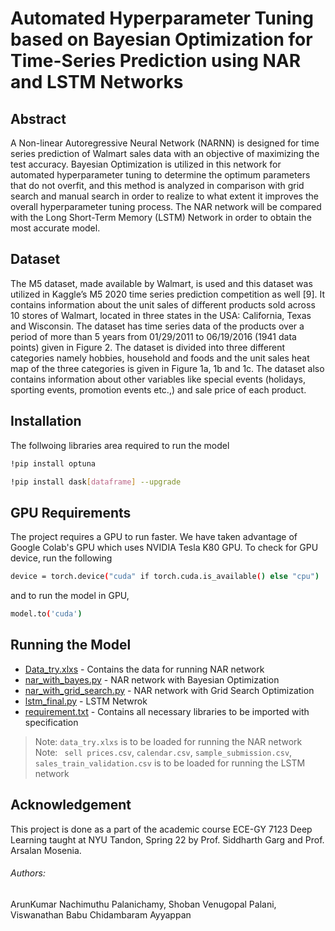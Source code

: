 # Automated Hyperparameter Tuning based on Bayesian Optimization for Time-Series Prediction using NAR and LSTM Networks

## Abstract
A Non-linear Autoregressive Neural Network (NARNN) is designed for time series prediction of Walmart sales data with an objective of maximizing the test accuracy. Bayesian Optimization  is utilized in this network for automated hyperparameter tuning to determine the optimum parameters that do not overfit, and this method is analyzed in comparison with grid search and manual search in order to realize to what extent it improves the overall hyperparameter tuning process. The NAR network will be compared with the Long Short-Term Memory (LSTM) Network  in order to obtain the most accurate model.

## Dataset

The M5 dataset, made available by Walmart, is used and this dataset was utilized in Kaggle’s M5 2020 time series prediction competition as well [9]. It contains information about the unit sales of different products sold across 10 stores of Walmart, located in three states in the USA: California, Texas and Wisconsin. The dataset has time series data of the products over a period of more than 5 years from 01/29/2011 to 06/19/2016 (1941 data points) given in Figure 2. The dataset is divided into three different categories namely hobbies, household and foods and the unit sales heat map of the three categories is given in Figure 1a, 1b and 1c. The dataset also contains information about other variables like special events (holidays, sporting events, promotion events etc.,) and sale price of each product.
## Installation
The follwoing libraries area required to run the model
```sh
!pip install optuna
```
```sh
!pip install dask[dataframe] --upgrade
```
## GPU Requirements

The project requires a GPU to run faster. We have taken advantage of Google Colab's GPU which uses NVIDIA Tesla K80 GPU.
To check for GPU device, run the following
```sh
device = torch.device("cuda" if torch.cuda.is_available() else "cpu")
```
and to run the model in GPU, 

```sh
model.to('cuda')
```

## Running the Model



- [Data_try.xlxs](https://github.com/Vishwanath-Ayyappan/ECE-GY-7123-Deep-Learning_Spring22/blob/main/Final%20Project/Data_try.xlsx) - Contains the data for running NAR network
- [nar_with_bayes.py](https://github.com/Vishwanath-Ayyappan/ECE-GY-7123-Deep-Learning_Spring22/blob/main/Final%20Project/nar_with_bayes.py) - NAR network with Bayesian Optimization
- [nar_with_grid_search.py](https://github.com/Vishwanath-Ayyappan/ECE-GY-7123-Deep-Learning_Spring22/blob/main/Final%20Project/nar_with_grid_search.py) - NAR network with Grid Search Optimization
- [lstm_final.py](https://github.com/Vishwanath-Ayyappan/ECE-GY-7123-Deep-Learning_Spring22/blob/main/Final%20Project/lstm_final.py) - LSTM Netwrok
- [requirement.txt](https://github.com/Vishwanath-Ayyappan/ECE-GY-7123-Deep-Learning_Spring22/blob/main/Final%20Project/requirement.txt) - Contains all necessary libraries to be imported with specification

> Note: `data_try.xlxs` is to be loaded for running the NAR network
> Note: ` sell prices.csv`, `calendar.csv`, `sample_submission.csv`, `sales_train_validation.csv` is to be loaded for running the LSTM network
## Acknowledgement 
This project is done as a part of the academic course ECE-GY 7123 Deep Learning taught at NYU Tandon, Spring 22 by Prof. Siddharth Garg and Prof. Arsalan Mosenia.
###### Authors:  
ArunKumar Nachimuthu Palanichamy, Shoban Venugopal Palani, Viswanathan Babu Chidambaram Ayyappan
